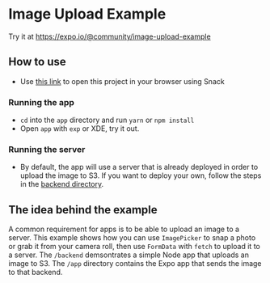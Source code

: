 # Image Upload Example

Try it at https://expo.io/@community/image-upload-example

## How to use

- Use [this link](https://snack.expo.io/@git/github.com/expo/examples:with-formdata-image-upload/app) to open this project in your browser using Snack

### Running the app

- `cd` into the `app` directory and run `yarn` or `npm install`
- Open `app` with `exp` or XDE, try it out.

### Running the server

- By default, the app will use a server that is already deployed in order to upload the image to S3. If you want to deploy your own, follow the steps in the [backend directory](https://github.com/expo/examples/tree/master/with-formdata-image-upload/backend).

## The idea behind the example

A common requirement for apps is to be able to upload an image to a server. This example shows how you can use `ImagePicker` to snap a photo or grab it from your camera roll, then use `FormData` with `fetch` to upload it to a server. The `/backend` demsontrates a simple Node app that uploads an image to S3. The `/app` directory contains the Expo app that sends the image to that backend.
